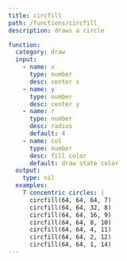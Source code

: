 ```yaml
---
title: circfill
path: /functions/circfill
description: draws a circle

function:
  category: draw
  input:
    - name: x
      type: number
      desc: center x
    - name: y
      type: number
      desc: center y
    - name: r
      type: number
      desc: radius
      default: 4
    - name: col
      type: number
      desc: fill color
      default: draw state color
  output:
    type: nil
  examples:
    7 concentric circles: |
      circfill(64, 64, 64, 7)
      circfill(64, 64, 32, 8)
      circfill(64, 64, 16, 9)
      circfill(64, 64, 8, 10)
      circfill(64, 64, 4, 11)
      circfill(64, 64, 2, 12)
      circfill(64, 64, 1, 14)
---
```

